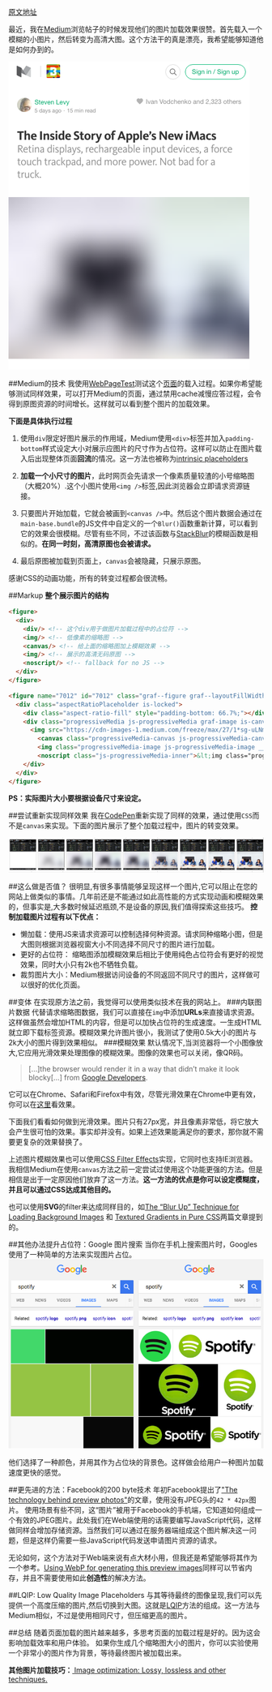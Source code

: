 [原文地址](https://jmperezperez.com/medium-image-progressive-loading-placeholder/)

最近，我在[Medium]()浏览帖子的时候发现他们的图片加载效果很赞。首先载入一个模糊的小图片，然后转变为高清大图。这个方法干的真是漂亮，我希望能够知道他是如何办到的。

![medium-placeholder.png](resources/C4B1AEAA770FB1F8F8DBBB944CA02342.png)

##Medium的技术
我使用[WebPageTest]()测试这个[页面](https://medium.com/backchannel/exclusive-why-apple-is-still-sweating-the-details-on-imac-531a95e50c91)的载入过程。如果你希望能够测试同样效果，可以打开Medium的页面，通过禁用cache减慢应答过程，会令得到原图资源的时间增长。这样就可以看到整个图片的加载效果。

**下面是具体执行过程**

1. 使用`div`限定好图片展示的作用域，Medium使用`<div>`标签并加入`padding-bottom`样式设定大小对展示应图片的尺寸作为占位符。这样可以防止在图片载入后出现整体页面**回流**的情况。这一方法也被称为[intrinsic placeholders](http://daverupert.com/2015/12/intrinsic-placeholders-with-picture/)

2. **加载一个小尺寸的图片**，此时网页会先请求一个像素质量较渣的小号缩略图（大概20%）.这个小图片使用`<img />`标签,因此浏览器会立即请求资源链接。

3. 只要图片开始加载，它就会被画到`<canvas />`中。然后这个图片数据会通过在`main-base.bundle`的JS文件中自定义的一个`Blur()`函数重新计算，可以看到它的效果会很模糊。尽管有些不同，不过该函数与[StackBlur]()的模糊函数是相似的。**在同一时刻，高清原图也会被请求。**

4. 最后原图被加载到页面上，`canvas`会被隐藏，只展示原图。

感谢CSS的动画功能，所有的转变过程都会很流畅。

##Markup
**整个展示图片的结构**
```HTML
<figure>
  <div>
    <div/> <!-- 这个div用于做图片加载过程中的占位符 -->
    <img/> <!-- 低像素的缩略图 -->
    <canvas/> <!-- 给上面的缩略图加上模糊效果 -->
    <img/> <!-- 展示的高清无码原图 -->
    <noscript/> <!-- fallback for no JS -->
  </div>
</figure>
```

```HTML
<figure name="7012" id="7012" class="graf--figure graf--layoutFillWidth graf-after--h4">
  <div class="aspectRatioPlaceholder is-locked">
    <div class="aspect-ratio-fill" style="padding-bottom: 66.7%;"></div>
    <div class="progressiveMedia js-progressiveMedia graf-image is-canvasLoaded is-imageLoaded" data-image-id="1*sg-uLNm73whmdOgKlrQdZA.jpeg" data-width="2000" data-height="1333" data-scroll="native">
      <img src="https://cdn-images-1.medium.com/freeze/max/27/1*sg-uLNm73whmdOgKlrQdZA.jpeg?q=20" crossorigin="anonymous" class="progressiveMedia-thumbnail js-progressiveMedia-thumbnail">
        <canvas class="progressiveMedia-canvas js-progressiveMedia-canvas" width="75" height="47"></canvas>
        <img class="progressiveMedia-image js-progressiveMedia-image __web-inspector-hide-shortcut__" data-src="https://cdn-images-1.medium.com/max/1800/1*sg-uLNm73whmdOgKlrQdZA.jpeg" src="https://cdn-images-1.medium.com/max/1800/1*sg-uLNm73whmdOgKlrQdZA.jpeg">
        <noscript class="js-progressiveMedia-inner">&lt;img class="progressiveMedia-noscript js-progressiveMedia-inner" src="https://cdn-images-1.medium.com/max/1800/1*sg-uLNm73whmdOgKlrQdZA.jpeg"&gt;</noscript>
    </div>
  </div>
</figure>
```
**PS：实际图片大小要根据设备尺寸来设定。**

##尝试重新实现同样效果
我在[CodePen](http://codepen.io/jmperez/pen/yYjPER)重新实现了同样的效果，通过使用`CSS`而不是`canvas`来实现。下面的图片展示了整个加载过程中，图片的转变效果。

![medium-codepen.png](resources/696FCA181E755D5A905F1F83DAFD5DAD.png)

##这么做是否值？
很明显,有很多事情能够呈现这样一个图片,它可以阻止在您的网站上做类似的事情。几年前还是不能通过如此高性能的方式实现动画和模糊效果的，但事实是,大多数时候延迟瓶颈,不是设备的原因,我们值得探索这些技巧。
**控制加载图片过程有以下优点：**
* 懒加载：使用JS来请求资源可以控制选择何种资源。请求同种缩略小图，但是大图则根据浏览器视窗大小不同选择不同尺寸的图片进行加载。
* 更好的占位符： 缩略图添加模糊效果后相比于使用纯色占位符会有更好的视觉效果，同时大小只有2k也不牺牲负载。
* 裁剪图片大小：Medium根据访问设备的不同返回不同尺寸的图片，这样做可以很好的优化页面。

##变体
在实现原方法之前，我觉得可以使用类似技术在我的网站上。
###内联图片数据
代替请求缩略图数据，我们可以直接在`img`中添加**URLs**来直接请求资源。这样做虽然会增加HTML的内容，但是可以加快占位符的生成速度。一生成HTML就立即下载标签资源。模糊效果允许图片很小，我测试了使用0.5k大小的图片与2k大小的图片得到效果相似。
###模糊效果
默认情况下,当浏览器将一个小图像放大,它应用光滑效果处理图像的模糊效果。图像的效果也可以关闭，像QR码。
>[…]the browser would render it in a way that didn’t make it look blocky[…] from [Google Developers](https://developers.google.com/web/updates/2015/01/pixelated).

它可以在Chrome、Safari和Firefox中有效，尽管光滑效果在Chrome中更有效，你可以在[这里](http://codepen.io/jmperez/full/Xmzobe/)看效果。

下面我们看看如何做到光滑效果。图片只有27px宽，并且像素非常低，将它放大会产生很可怕的效果。事实却并没有。如果上述效果能满足你的要求，那你就不需要更复杂的效果替换了。

上述图片模糊效果也可以使用[CSS Filter Effects](http://codepen.io/aniketpant/pen/DsEve)实现，它同时也支持IE浏览器。我相信Medium在使用`canvas`方法之前一定尝试过使用这个功能更强的方法。但是相信是出于一定原因他们放弃了这一方法。**这一方法的优点是你可以设定模糊度，并且可以通过CSS达成其他目的。**

也可以使用**SVG**的filter来达成同样目的，如[The “Blur Up” Technique for Loading Background Images](https://css-tricks.com/the-blur-up-technique-for-loading-background-images/) 和 [Textured Gradients in Pure CSS](http://rentafounder.com/textured-gradients-in-pure-css/)两篇文章提到的。

##其他办法提升占位符：Google 图片搜索
当你在手机上搜索图片时，Googles使用了一种简单的方法来实现图片占位。
![google-images-placeholder.png](resources/A83270C0F3F66F140BF8BEE934283EE1.png)

他们选择了一种颜色，并用其作为占位块的背景色。这样做会给用户一种图片加载速度更快的感觉。

##更先进的方法：Facebook的200 byte技术
年初Facebook提出了["The technology behind preview photos"](https://code.facebook.com/posts/991252547593574/the-technology-behind-preview-photos/)的文章，使用没有JPEG头的`42 * 42px`图片。
使用场景有些不同，这“图片”被用于Facebook的手机端，它知道如何组成一个有效的JPEG图片。此处我们在Web端使用的话需要编写JavaScript代码，这样做同样会增加存储资源。当然我们可以通过在服务器端组成这个图片解决这一问题，但是这样仍需要一些JavaScript代码发送申请图片资源的请求。

无论如何，这个方法对于Web端来说有点大材小用，但我还是希望能够将其作为一个参考。[Using WebP for generating this preview images](https://jmperezperez.com/webp-placeholder-images/)同样可以节省内存，并且不需要使用如此**创造性**的解决方法。

##LQIP: Low Quality Image Placeholders
与其等待最终的图像呈现,我们可以先提供一个高度压缩的图片,然后切换到大图。这就是[LQIP](http://www.guypo.com/introducing-lqip-low-quality-image-placeholders/)方法的组成。这一方法与Medium相似，不过是使用相同尺寸，但压缩更高的图片。

##总结
随着页面加载的图片越来越多，多思考页面的加载过程是好的。因为这会影响加载效率和用户体验。
如果你生成几个缩略图大小的图片，你可以实验使用一个非常小的图片作为背景，等待最终图片被加载出来。

**其他图片加载技巧：**[ Image optimization: Lossy, lossless and other techniques.
](https://jmperezperez.com/image-optimization-lossy-lossless-techniques)